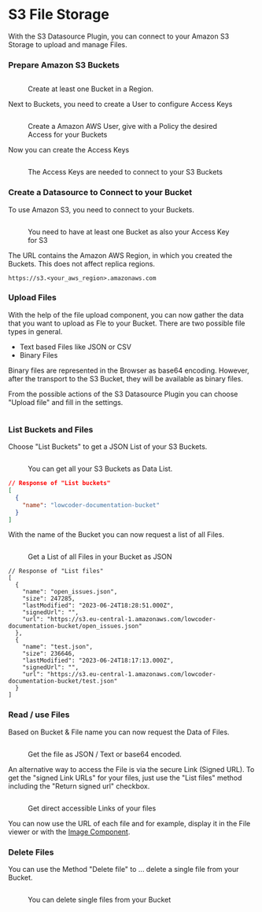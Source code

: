 # S3 File Storage

With the S3 Datasource Plugin, you can connect to your Amazon S3 Storage to upload and manage Files.

### Prepare Amazon S3 Buckets

<figure><img src="../../../.gitbook/assets/Amazon S3 Buckets.png" alt=""><figcaption><p>Create at least one Bucket in a Region.</p></figcaption></figure>

Next to Buckets, you need to create a User to configure Access Keys

<figure><img src="../../../.gitbook/assets/Amazon S3 User.png" alt=""><figcaption><p>Create a Amazon AWS User, give with a Policy the desired Access for your Buckets</p></figcaption></figure>

Now you can create the Access Keys

<figure><img src="../../../.gitbook/assets/Amazon S3 Access Key.png" alt=""><figcaption><p>The Access Keys are needed to connect to your S3 Buckets</p></figcaption></figure>

### Create a Datasource to Connect to your Bucket

To use Amazon S3, you need to connect to your Buckets.

<figure><img src="../../../.gitbook/assets/Data Plugin  S3 Buckets.png" alt=""><figcaption><p>You need to have at least one Bucket as also your Access Key for S3</p></figcaption></figure>

The URL contains the Amazon AWS Region, in which you created the Buckets. This does not affect replica regions.

```
https://s3.<your_aws_region>.amazonaws.com
```

### Upload Files

With the help of the file upload component, you can now gather the data that you want to upload as Fle to your Bucket. There are two possible file types in general.

* Text based Files like JSON or CSV
* Binary Files


Binary files are represented in the Browser as base64 encoding. However, after the transport to the S3 Bucket, they will be available as binary files.


From the possible actions of the S3 Datasource Plugin you can choose "Upload file" and fill in the settings.&#x20;

<figure><img src="../../../.gitbook/assets/Data Plugin  S3 File Upload.png" alt=""><figcaption></figcaption></figure>

### List Buckets and Files

Choose "List Buckets" to get a JSON List of your S3 Buckets.

<figure><img src="../../../.gitbook/assets/Data Plugin  S3 Get Buckets.png" alt=""><figcaption><p>You can get all your S3 Buckets as Data List.</p></figcaption></figure>

```json
// Response of "List buckets"
[
  {
    "name": "lowcoder-documentation-bucket"
  }
]
```

With the name of the Bucket you can now request a list of all Files.

<figure><img src="../../../.gitbook/assets/Data Plugin  S3 Get Files.png" alt=""><figcaption><p>Get a List of all Files in your Bucket as JSON</p></figcaption></figure>

```
// Response of "List files"
[
  {
    "name": "open_issues.json",
    "size": 247285,
    "lastModified": "2023-06-24T18:28:51.000Z",
    "signedUrl": "",
    "url": "https://s3.eu-central-1.amazonaws.com/lowcoder-documentation-bucket/open_issues.json"
  },
  {
    "name": "test.json",
    "size": 236646,
    "lastModified": "2023-06-24T18:17:13.000Z",
    "signedUrl": "",
    "url": "https://s3.eu-central-1.amazonaws.com/lowcoder-documentation-bucket/test.json"
  }
]
```

### Read / use Files

Based on Bucket & File name you can now request the Data of Files.

<figure><img src="../../../.gitbook/assets/Data Plugin  S3 Get File.png" alt=""><figcaption><p>Get the file as JSON / Text or base64 encoded.</p></figcaption></figure>

An alternative way to access the File is via the secure Link (Signed URL). To get the "signed Link URLs" for your files, just use the "List files" method including the "Return signed url" checkbox.

<figure><img src="../../../.gitbook/assets/Data Plugin  S3 Get Files with Signed Link.png" alt=""><figcaption><p>Get direct accessible Links of your files</p></figcaption></figure>

You can now use the URL of each file and for example, display it in the File viewer or with the [Image Component](../../../build-applications/app-editor/visual-components/image.md).

### Delete Files

You can use the Method "Delete file" to ... delete a single file from your Bucket.

<figure><img src="../../../.gitbook/assets/Data Plugin  S3 File Delete.png" alt=""><figcaption><p>You can delete single files from your Bucket</p></figcaption></figure>
